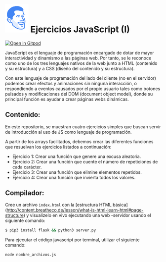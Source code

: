 # <img src="https://github.com/jesus-cano-ortega/js-introduction-exercises/blob/main/assets/resources/img/face.png" width="75" alt="Personal Logo"> Ejercicios JavaScript (I)

[![Open in Gitpod](https://gitpod.io/button/open-in-gitpod.svg)](https://gitpod.io#https://github.com/4GeeksAcademy/html-hello.git)

JavaScript es el lenguaje de programación encargado de dotar de mayor interactividad y dinamismo a las páginas web. Por tanto, se le reconoce como uno de los tres lenguajes nativos de la web junto a HTML (contenido y su estructura) y a CSS (diseño del contenido y su estructura). 

Con este lenguaje de programación del lado del cliente (no en el servidor) podemos crear efectos y animaciones sin ninguna interacción, o respondiendo a eventos causados por el propio usuario tales como botones pulsados y modificaciones del DOM (document object model), donde su principal función es ayudar a crear páginas webs dinámicas.

## Contenido:

En este repositorio, se muestran cuatro ejercicios simples que buscan servir de introducción al uso de JS como lenguaje de programación. 

A partir de los arrays facilitados, debemos crear las diferentes funciones que resuelvan los ejercicios listados a continuación: 

- Ejercicio 1: Crear una función que genere una excusa aleatoria.
- Ejercicio 2: Crear una función que cuente el número de repeticiones de cada carácter.
- Ejercicio 3: Crear una función que elimine elementos repetidos.
- Ejercicio 4: Crear una función que invierta todos los valores.

## Compilador:

Cree un archivo `index.html` con la [estructura HTML básica] (http://content.breatheco.de/lesson/what-is-html-learn-html#page-structure) y visualizelo en vivo ejecutando una web -servidor usando el siguiente comando:

```sh
$ pip3 install flask && python3 server.py
```

Para ejecutar el código javascript por terminal, utilizar el siguiente comando: 

```sh
node nombre_archivos.js
```
